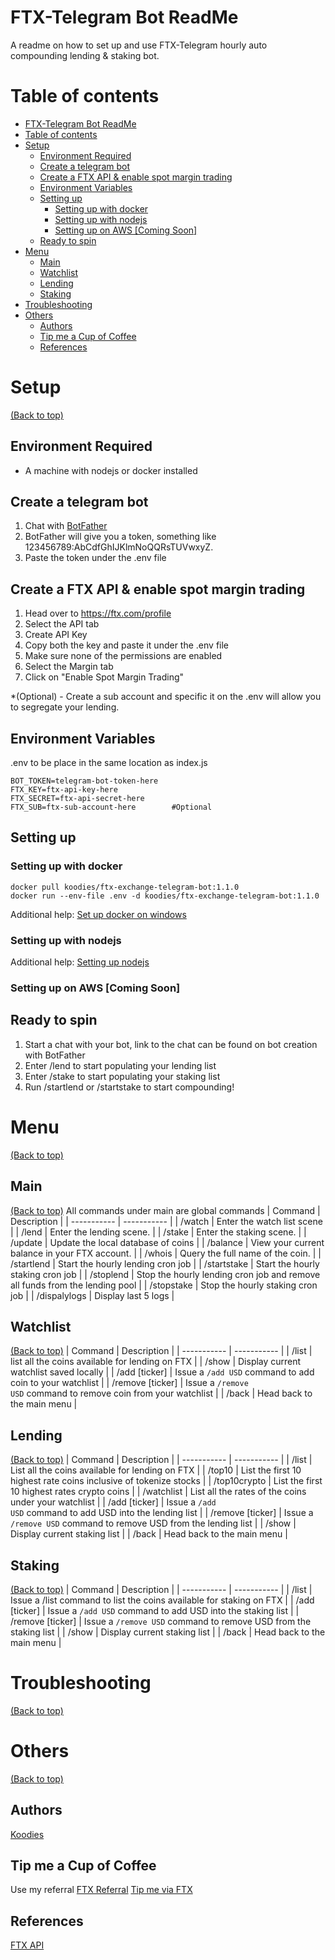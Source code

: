 # FTX-Telegram Bot ReadMe
A readme on how to set up and use FTX-Telegram hourly auto compounding lending & staking bot.

# Table of contents
- [FTX-Telegram Bot ReadMe](#ftx-telegram-bot-readme)
- [Table of contents](#table-of-contents)
- [Setup](#setup)
  - [Environment Required](#environment-required)
  - [Create a telegram bot](#create-a-telegram-bot)
  - [Create a FTX API & enable spot margin trading](#create-a-ftx-api--enable-spot-margin-trading)
  - [Environment Variables](#environment-variables)
  - [Setting up](#setting-up)
    - [Setting up with docker](#setting-up-with-docker)
    - [Setting up with nodejs](#setting-up-with-nodejs)
    - [Setting up on AWS [Coming Soon]](#setting-up-on-aws-coming-soon)
  - [Ready to spin](#ready-to-spin)
- [Menu](#menu)
  - [Main](#main)
  - [Watchlist](#watchlist)
  - [Lending](#lending)
  - [Staking](#staking)
- [Troubleshooting](#troubleshooting)
- [Others](#others)
  - [Authors](#authors)
  - [Tip me a Cup of Coffee](#tip-me-a-cup-of-coffee)
  - [References](#references)

# Setup
[(Back to top)](#table-of-contents)

## Environment Required
* A machine with nodejs or docker installed

## Create a telegram bot
1. Chat with [BotFather](https://core.telegram.org/bots#6-botfather)
2. BotFather will give you a token, something like 123456789:AbCdfGhIJKlmNoQQRsTUVwxyZ.
3. Paste the token under the .env file

## Create a FTX API & enable spot margin trading
1. Head over to https://ftx.com/profile
2. Select the API tab
3. Create API Key
4. Copy both the key and paste it under the .env file
5. Make sure none of the permissions are enabled
6. Select the Margin tab
7. Click on "Enable Spot Margin Trading"

*(Optional) - Create a sub account and specific it on the .env will allow you to segregate your lending. 

## Environment Variables
.env to be place in the same location as index.js
```
BOT_TOKEN=telegram-bot-token-here
FTX_KEY=ftx-api-key-here
FTX_SECRET=ftx-api-secret-here
FTX_SUB=ftx-sub-account-here        #Optional
```
## Setting up
### Setting up with docker
```
docker pull koodies/ftx-exchange-telegram-bot:1.1.0
docker run --env-file .env -d koodies/ftx-exchange-telegram-bot:1.1.0
```
Additional help: [Set up docker on windows](https://docs.docker.com/desktop/windows/install/)

### Setting up with nodejs

Additional help: [Setting up nodejs](https://docs.npmjs.com/downloading-and-installing-node-js-and-npm)

### Setting up on AWS [Coming Soon]


## Ready to spin
1. Start a chat with your bot, link to the chat can be found on bot creation with BotFather
2. Enter /lend to start populating your lending list
3. Enter /stake to start populating your staking list
4. Run /startlend or /startstake to start compounding!

# Menu
[(Back to top)](#table-of-contents)

## Main
[(Back to top)](#table-of-contents)
All commands under main are global commands
| Command | Description |
| ----------- | ----------- |
| /watch  | Enter the watch list scene |
| /lend | Enter the lending scene. |
| /stake | Enter the staking scene. |
| /update | Update the local database of coins |
| /balance | View your current balance in your FTX account. |
| /whois | Query the full name of the coin. |
| /startlend | Start the hourly lending cron job |
| /startstake | Start the hourly staking cron job |
| /stoplend | Stop the hourly lending cron job and remove all funds from the lending pool |
| /stopstake | Stop the hourly staking cron job |
| /dispalylogs | Display last 5 logs |

## Watchlist
[(Back to top)](#table-of-contents)
| Command | Description |
| ----------- | ----------- |
| /list | list all the coins available for lending on FTX |
| /show | Display current watchlist saved locally |
| /add [ticker] | Issue a <code>/add USD</code> command to add coin to your watchlist |
| /remove [ticker] | Issue a <code>/remove USD</code> command to remove coin from your watchlist |
| /back | Head back to the main menu |

## Lending
[(Back to top)](#table-of-contents)
| Command | Description |
| ----------- | ----------- |
| /list | List all the coins available for lending on FTX |
| /top10 | List the first 10 highest rate coins inclusive of tokenize stocks |
| /top10crypto | List the first 10 highest rates crypto coins |
| /watchlist | List all the rates of the coins under your watchlist |
| /add [ticker] | Issue a <code>/add USD</code> command to add USD into the lending list |
| /remove [ticker] | Issue a <code>/remove USD</code> command to remove USD from the lending list |
| /show | Display current staking list |
| /back | Head back to the main menu |

## Staking
[(Back to top)](#table-of-contents)
| Command | Description |
| ----------- | ----------- |
| /list | Issue a /list command to list the coins available for staking on FTX |
| /add [ticker] | Issue a <code>/add USD</code> command to add USD into the staking list |
| /remove [ticker] | Issue a <code>/remove USD</code> command to remove USD from the staking list |
| /show | Display current staking list |
| /back | Head back to the main menu |

# Troubleshooting
[(Back to top)](#table-of-contents)


# Others
[(Back to top)](#table-of-contents)
## Authors
[Koodies](https://github.com/koodies)

## Tip me a Cup of Coffee
Use my referral [FTX Referral](https://ftx.com/#a=koodies4ever)
[Tip me via FTX](https://ftx.us/pay/request?subscribe=false&id=1160&memoIsRequired=false&memo=&notes=&allowTip=true&fixedWidth=true)

## References
[FTX API](https://docs.ftx.com/?python#rest-api)

